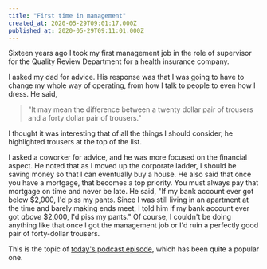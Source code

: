 ```yaml
---
title: "First time in management"
created_at: 2020-05-29T09:01:17.000Z
published_at: 2020-05-29T09:11:01.000Z
---
```

Sixteen years ago I took my first management job in the role of supervisor for the Quality Review Department for a health insurance company. 

I asked my dad for advice. His response was that I was going to have to change my whole way of operating, from how I talk to people to even how I dress. He said,

> "It may mean the difference between a twenty dollar pair of trousers and a forty dollar pair of trousers."

I thought it was interesting that of all the things I should consider, he highlighted trousers at the top of the list. 

I asked a coworker for advice, and he was more focused on the financial aspect. He noted that as I moved up the corporate ladder, I should be saving money so that I can eventually buy a house. He also said that once you have a mortgage, that becomes a top priority. You must always pay that mortgage on time and never be late. He said, "If my bank account ever got below $2,000, I'd piss my pants. Since I was still living in an apartment at the time and barely making ends meet, I told him if my bank account ever got _above_ $2,000, I'd piss my pants." Of course, I couldn't be doing anything like that once I got the management job or I'd ruin a perfectly good pair of forty-dollar trousers.

This is the topic of [today's podcast episode](https://anchor.fm/brandon-wilson99/episodes/57-First-time-in-management-eemadt), which has been quite a popular one.
